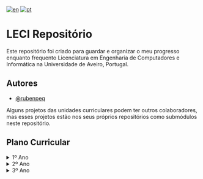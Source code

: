 [![en](https://img.shields.io/badge/lang-en-red.svg)](https://github.com/rubenpeq/LECI/blob/main/README.md)
[![pt](https://img.shields.io/badge/lang-pt-green.svg)](https://github.com/rubenpeq/LECI/blob/main/README-PT.md)

# LECI Repositório

Este repositório foi criado para guardar e organizar o meu progresso enquanto frequento Licenciatura em Engenharia de Computadores e Informática na Universidade de Aveiro, Portugal.



## Autores

- [@rubenpeq](https://www.github.com/rubenpeq)

Alguns projetos das unidades curriculares podem ter outros colaboradores, mas esses projetos estão nos seus próprios repositórios como submódulos neste repositório.



## Plano Curricular

<details>

<summary> 1º Ano </summary>

### 1º Ano

| Unidade Curricular | Semestre |
|        :---        |   :---:  |
| Introdução aos Sistemas Digitais      |  1  |
| Fundamentos de Programação            |  1  |
| Álgebra Linear e Geometria Analítica  |  1  |
| Cálculo I                             |  1  |
| Introdução à Engenharia Informática   |  1  |
| Laboratório de Sistemas Digitais      |  2  |
| Programação Orientada a Objetos       |  2  |
| Laboratórios de Informática           |  2  |
| Cálculo II                            |  2  |
| Matemática Discreta                   |  2  |

</details>

<details>

<summary> 2º Ano </summary>

### 2º Ano

| Unidade Curricular | Semestre |
|        :---        |   :---:  |
| Algoritmos e Estruturas de Dados  |  1  |
| Arquitetura de Computadores I     |  1  |
| Redes de Comunicações I           |  1  |
| Mecânica e Campo Eletromagnético  |  1  |
| <details><summary>**Competências Transferíveis I**</summary> Gestão de Projetos <br /> Economia I <br /> Design Thinking </details> |  1  |
| Sinais e Sistemas Eletrónicos     |  2  |
| Redes de Comunicações II          |  2  |
| Análise de Sistemas               |  2  |
| Arquitetura de Computadores II    |  2  |
| <details><summary>**Competências Transferíveis I**</summary> Option I <br /> Option II <br /> Option III </details> |  2  |

</details>

<details>

<summary> 3º Ano </summary>

### 3º Ano

| Unidade Curricular | Semestre |
|        :---        |   :---:  |
| Projeto em Engenharia de Computadores e Informática           |  Anual  |
| Métodos Probabilísticos para Engenharia Informática           |  1  |
| Inteligência Artificial                                       |  1  |
| Sistemas de Operação                                          |  1  |
| Segurança Informática e nas Organizações                      |  1  |
| Compiladores                                                  |  2  |
| Interação Humano-Computador                                   |  2  |
| Base de Dados                                                 |  2  |
| <details><summary>**Opção I**</summary> Option I </details>   |  2  |

</details>

